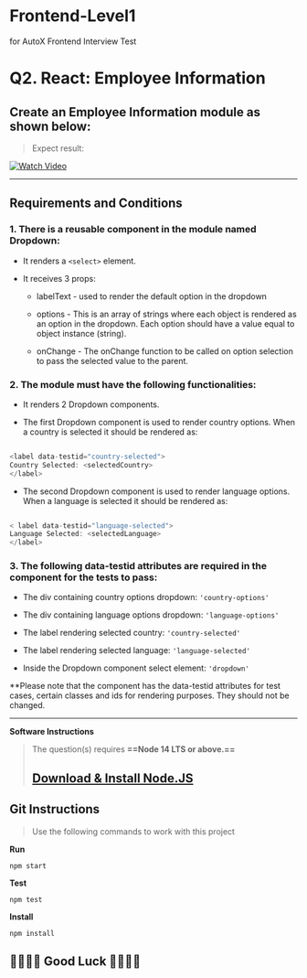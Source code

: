 # Frontend-Level1
for AutoX Frontend Interview Test
 # **Q2. React: Employee Information**

## **Create an Employee Information module as shown below:**

> Expect result:
> 
[![Watch Video](https://github.com/AutoXSpace/Frontend-Level1/blob/f8e75827476ac37fa1b660af85c82fbf198ed616/public/q1-fe-exam-thumbnail.png)](https://github.com/AutoXSpace/Frontend-Level1/assets/151896391/b10f3851-d2d2-4efb-9779-5e2a7cdc62eb)


---

## Requirements and Conditions

### **1. There is a reusable component in the module named Dropdown:**

* It renders a `<select>` element.
* It receives 3 props:

  
  * labelText - used to render the default option in the dropdown

    
  * options - This is an array of strings where each object is rendered as an option in the dropdown. Each option should have a value equal to object instance (string).

    
  * onChange - The onChange function to be called on option 	selection to pass the selected value to the parent.


### **2. The module must have the following functionalities:**

* It renders 2 Dropdown components.

  
* The first Dropdown component is used to render country options. When a country is selected it should be rendered as:


```javascript

<label data-testid="country-selected">
Country Selected: <selectedCountry>
</label>
```


* The second Dropdown component is used to render language options. When a language is selected it should be rendered as:


```javascript

< label data-testid="language-selected"> 
Language Selected: <selectedLanguage> 
</label>
```


### **3. The following data-testid attributes are required in the component for the tests to pass:**


* The div containing country options dropdown: `'country-options'`

  
* The div containing language options dropdown: `'language-options'`

  
* The label rendering selected country: `'country-selected'`

  
* The label rendering selected language: `'language-selected'`

  
* Inside the Dropdown component select element: `'dropdown'`



**Please note that the component has the data-testid attributes for test cases, certain classes and ids for rendering purposes. They should not be changed.


---


**Software Instructions**

> The question(s) requires **==Node 14 LTS or above.==**
>
> ## [Download & Install Node.JS](https://nodejs.org/en/download/)
>


## Git Instructions

> Use the following commands to work with this project



**Run**


```
npm start
```




**Test**


```
npm test
```



**Install**


```
npm install
```




## 🤟🏻🤟🏻 Good Luck 🤟🏻🤟🏻
